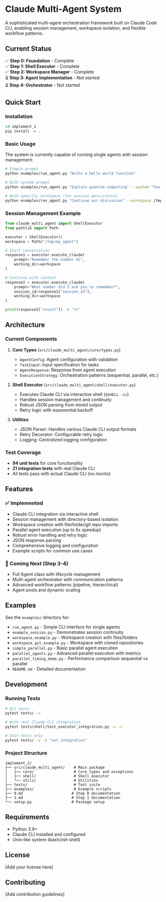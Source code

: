 # Claude Multi-Agent System

A sophisticated multi-agent orchestration framework built on Claude Code CLI, enabling session management, workspace isolation, and flexible workflow patterns.

## Current Status

✅ **Step 0: Foundation** - Complete  
✅ **Step 1: Shell Executor** - Complete  
✅ **Step 2: Workspace Manager** - Complete  
⏳ **Step 3: Agent Implementation** - Not started  
⏳ **Step 4: Orchestrator** - Not started  

## Quick Start

### Installation

```bash
cd implement_2
pip install -e .
```

### Basic Usage

The system is currently capable of running single agents with session management:

```bash
# Simple prompt
python examples/run_agent.py "Write a hello world function"

# With system prompt
python examples/run_agent.py "Explain quantum computing" --system "You are a physics teacher"

# With specific workspace (for session persistence)
python examples/run_agent.py "Continue our discussion" --workspace /tmp/my_session
```

### Session Management Example

```python
from claude_multi_agent import ShellExecutor
from pathlib import Path

executor = ShellExecutor()
workspace = Path("/tmp/my_agent")

# Start conversation
response1 = executor.execute_claude(
    prompt="Remember the number 42",
    working_dir=workspace
)

# Continue with context
response2 = executor.execute_claude(
    prompt="What number did I ask you to remember?",
    session_id=response1["session_id"],
    working_dir=workspace
)

print(response2["result"])  # "42"
```

## Architecture

### Current Components

1. **Core Types** (`src/claude_multi_agent/core/types.py`)
   - `AgentConfig`: Agent configuration with validation
   - `TaskInput`: Input specification for tasks
   - `AgentResponse`: Response from agent execution
   - `ExecutionStrategy`: Orchestration patterns (sequential, parallel, etc.)

2. **Shell Executor** (`src/claude_multi_agent/shell/executor.py`)
   - Executes Claude CLI via interactive shell (`$SHELL -ic`)
   - Handles session management and continuity
   - Robust JSON parsing from mixed output
   - Retry logic with exponential backoff

3. **Utilities**
   - JSON Parser: Handles various Claude CLI output formats
   - Retry Decorator: Configurable retry logic
   - Logging: Centralized logging configuration

### Test Coverage

- **94 unit tests** for core functionality
- **21 integration tests** with real Claude CLI
- All tests pass with actual Claude CLI (no mocks)

## Features

### ✅ Implemented
- Claude CLI integration via interactive shell
- Session management with directory-based isolation
- Workspace creation with file/folder/git repo imports
- Parallel agent execution (up to 5x speedup)
- Robust error handling and retry logic
- JSON response parsing
- Comprehensive logging and configuration
- Example scripts for common use cases

### 🚧 Coming Next (Step 3-4)
- Full Agent class with lifecycle management
- Multi-agent orchestrator with communication patterns
- Advanced workflow patterns (pipeline, hierarchical)
- Agent pools and dynamic scaling

## Examples

See the `examples/` directory for:
- `run_agent.py` - Simple CLI interface for single agents
- `example_session.py` - Demonstrates session continuity
- `workspace_example.py` - Workspace creation with files/folders
- `workspace_git_example.py` - Workspace with cloned repositories
- `simple_parallel.py` - Basic parallel agent execution
- `parallel_agents.py` - Advanced parallel execution with metrics
- `parallel_timing_demo.py` - Performance comparison sequential vs parallel
- `README.md` - Detailed documentation

## Development

### Running Tests

```bash
# All tests
pytest tests/ -v

# With real Claude CLI integration
pytest tests/shell/test_executor_integration.py -v -s

# Unit tests only
pytest tests/ -v -k "not integration"
```

### Project Structure

```
implement_2/
├── src/claude_multi_agent/    # Main package
│   ├── core/                  # Core types and exceptions
│   ├── shell/                 # Shell executor
│   └── utils/                 # Utilities
├── tests/                     # Test suite
├── examples/                  # Example scripts
├── 0.md                      # Step 0 documentation
├── 1.md                      # Step 1 documentation
└── setup.py                  # Package setup
```

## Requirements

- Python 3.9+
- Claude CLI installed and configured
- Unix-like system (bash/zsh shell)

## License

[Add your license here]

## Contributing

[Add contribution guidelines]